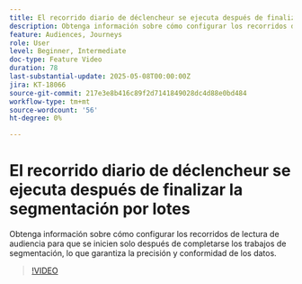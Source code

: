 ```yaml
---
title: El recorrido diario de déclencheur se ejecuta después de finalizar la segmentación por lotes
description: Obtenga información sobre cómo configurar los recorridos de lectura de audiencia para que se inicien solo después de completarse los trabajos de segmentación, lo que garantiza la precisión y conformidad de los datos.
feature: Audiences, Journeys
role: User
level: Beginner, Intermediate
doc-type: Feature Video
duration: 78
last-substantial-update: 2025-05-08T00:00:00Z
jira: KT-18066
source-git-commit: 217e3e8b416c89f2d7141849028dc4d88e0bd484
workflow-type: tm+mt
source-wordcount: '56'
ht-degree: 0%

---
```



# El recorrido diario de déclencheur se ejecuta después de finalizar la segmentación por lotes

Obtenga información sobre cómo configurar los recorridos de lectura de audiencia para que se inicien solo después de completarse los trabajos de segmentación, lo que garantiza la precisión y conformidad de los datos.

>[!VIDEO](https://video.tv.adobe.com/v/3458146/?learn=on&enablevpops)
